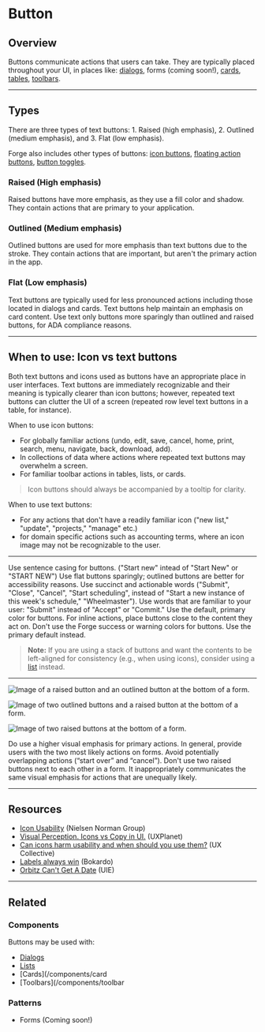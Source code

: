 # Button

<ComponentVisual
  height="450"
  figmaUrl="https://www.figma.com/embed?embed_host=share&url=https%3A%2F%2Fwww.figma.com%2Ffile%2FVFIsI7H3lTMQMqu7pG4qjq%2FForge-Content%3Fnode-id%3D487%253A915"
  storybookUrl="https://forge.tylerdev.io/main/?path=/story/components-button--default" />


## Overview

Buttons communicate actions that users can take. They are typically placed throughout your UI, in places like: [dialogs](/components/dialog), forms (coming soon!), [cards](/components/card), [tables](/components/table), [toolbars](/components/toolbar).

---

## Types 

There are three types of text buttons: 1. Raised (high emphasis), 2. Outlined (medium emphasis), and 3. Flat (low emphasis).

Forge also includes other types of buttons: [icon buttons](/components/icon-button), [floating action buttons](/components/fab), [button toggles](/components/button-toggle). 

### Raised (High emphasis)

Raised  buttons have more emphasis, as they use a fill color and shadow. They contain actions that are primary to your application.

### Outlined (Medium emphasis)

Outlined buttons are used for more emphasis than text buttons due to the stroke. They contain actions that are important, but aren't the primary action in the app.

### Flat (Low emphasis)

Text buttons are typically used for less pronounced actions including those located in dialogs and cards. Text buttons help maintain an emphasis on card content. Use text only buttons more sparingly than outlined and raised buttons, for ADA compliance reasons.

---

## When to use: Icon vs text buttons

Both text buttons and icons used as buttons have an appropriate place in user interfaces. Text buttons are immediately recognizable and their meaning is typically clearer than icon buttons; however, repeated text buttons can clutter the UI of a screen (repeated row level text buttons in a table, for instance). 

When to use icon buttons:

- For globally familiar actions (undo, edit, save, cancel, home, print, search, menu, navigate, back, download, add).
- In collections of data where actions where repeated text buttons may overwhelm a screen. 
- For familiar toolbar actions in tables, lists, or cards.

> Icon buttons should always be accompanied by a tooltip for clarity. 

When to use text buttons:

- For any actions that don't have a readily familiar icon ("new list," "update", "projects," "manage" etc.)
- for domain specific actions such as accounting terms, where an icon image may not be recognizable to the user.

---

<DoDontGrid>
  <DoDontTextSection>
    <DoDontText type="do">Use sentence casing for buttons. ("Start new" intead of "Start New" or "START NEW")</DoDontText>
    <DoDontText type="do">Use flat buttons sparingly; outlined buttons are better for accessibility reasons.</DoDontText>
    <DoDontText type="do">Use succinct and actionable words ("Submit", "Close", "Cancel", "Start scheduling", instead of "Start a new instance of this week's schedule," "Wheelmaster"). </DoDontText>
    <DoDontText type="do">Use words that are familiar to your user: "Submit" instead of "Accept" or "Commit."</DoDontText>
    <DoDontText type="do">Use the default, primary color for buttons.</DoDontText>
    <DoDontText type="do">For inline actions, place buttons close to the content they act on.</DoDontText>
  </DoDontTextSection>
  <DoDontTextSection>
    <DoDontText type="dont">Don't use the Forge success or warning colors for buttons. Use the primary default instead.</DoDontText>
  </DoDontTextSection>
</DoDontGrid>

> **Note:** If you are using a stack of buttons and want the contents to be left-aligned for consistency (e.g., when using icons),
> consider using a [list](/components/list) instead.

---

<DoDontGrid>
  <DoDontRow>
  <DoDontImage>

![Image of a raised button and an outlined button at the bottom of a form.](/img/components/button/button-do.png)

  </DoDontImage>
  <DoDontImage>

![Image of two outlined buttons and a raised button at the bottom of a form.](/img/components/button/button-caution.png)

  </DoDontImage>
  <DoDontImage>

![Image of two raised buttons at the bottom of a form.](/img/components/button/button-dont.png)

  </DoDontImage>
  </DoDontRow>
  <DoDontRow>
    <DoDont type="do">Do use a higher visual emphasis for primary actions. </DoDont>
    <DoDont type="caution">In general, provide users with the two most likely actions on forms. Avoid potentially overlapping actions (“start over” and “cancel”).</DoDont>
    <DoDont type="dont">Don't use two raised buttons next to each other in a form. It inappropriately communicates the same visual emphasis for actions that are unequally likely.</DoDont>
  </DoDontRow>
</DoDontGrid>

---

## Resources

- [Icon Usability](https://www.nngroup.com/articles/icon-usability/) (Nielsen Norman Group)
- [Visual Perception. Icons vs Copy in UI.](https://uxplanet.org/visual-perception-icons-vs-copy-in-ui-cd8e1a2f8af0) (UXPlanet)
- [Can icons harm usability and when should you use them?](https://uxdesign.cc/when-should-i-be-using-icons-63e7448202c4) (UX Collective)
- [Labels always win](http://bokardo.com/archives/labels-always-win/) (Bokardo)
- [Orbitz Can't Get A Date](https://archive.uie.com/brainsparks/2006/02/20/orbitz-cant-get-a-date/) (UIE)

---

## Related

### Components

Buttons may be used with:

- [Dialogs](/components/dialog)
- [Lists](/components/list)
- [Cards](/components/card
- [Toolbars](/components/toolbar

### Patterns

- Forms (Coming soon!)

